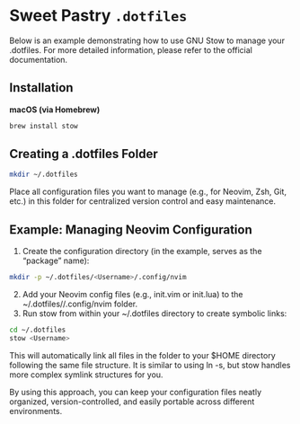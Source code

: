 # Sweet Pastry `.dotfiles`

Below is an example demonstrating how to use GNU Stow to manage your .dotfiles. For more detailed information, please refer to the official documentation.

## Installation

**macOS (via Homebrew)**
```sh
brew install stow
```
## Creating a .dotfiles Folder
```sh
mkdir ~/.dotfiles
```
Place all configuration files you want to manage (e.g., for Neovim, Zsh, Git, etc.) in this folder for centralized version control and easy maintenance.

## Example: Managing Neovim Configuration
1.	Create the configuration directory (in the example, <Username> serves as the “package” name):
```sh
mkdir -p ~/.dotfiles/<Username>/.config/nvim
```
2.	Add your Neovim config files (e.g., init.vim or init.lua) to the ~/.dotfiles/<Username>/.config/nvim folder.
3.	Run stow from within your ~/.dotfiles directory to create symbolic links:
```sh
cd ~/.dotfiles
stow <Username>
```
This will automatically link all files in the <Username> folder to your $HOME directory following the same file structure. It is similar to using ln -s, but stow handles more complex symlink structures for you.

By using this approach, you can keep your configuration files neatly organized, version-controlled, and easily portable across different environments.